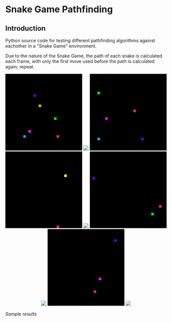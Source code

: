 # Snake Game Pathfinding

## Introduction

Python source code for testing different pathfinding algorithms against eachother in a "Snake Game" environment.

Due to the nature of the Snake Game, the path of each snake is calculated each frame, with only the first move used before
the path is calculated again; repeat.


<p align="center">
  <img src="Demo/1out.gif" width="240">
  <img src="Demo/2out.gif" width="240">
  <img src="Demo/3out.gif" width="240"><br/>
  <img src="Demo/4out.gif" width="240">
  <img src="Demo/5out.gif" width="240">
  <img src="Demo/6out.gif" width="240"><br/>
  <img src="Demo/7out.gif" width="240">
  <img src="Demo/8out.gif" width="240">
  <img src="Demo/9out.gif" width="240"><br/>
  
  <i>Sample results</i>
</p>
